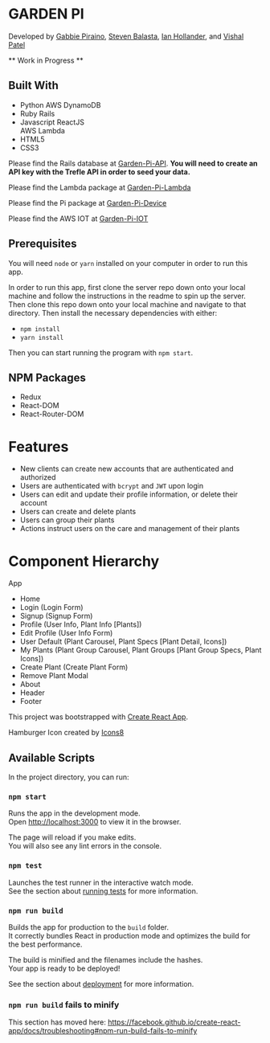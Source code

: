 # GARDEN PI
Developed by [Gabbie Piraino](https://github.com/pirainogi), [Steven Balasta](https://github.com/sbal13), [Ian Hollander](https://github.com/ihollander), and [Vishal Patel](https://github.com/vishalpatel2890)

** Work in Progress **

## Built With
* Python
   AWS DynamoDB  
* Ruby
   Rails  
* Javascript
   ReactJS  
   AWS Lambda  
* HTML5
* CSS3






Please find the Rails database at [Garden-Pi-API](https://github.com/garden-pi/garden-pi-api). **You will need to create an API key with the Trefle API in order to seed your data.**

Please find the Lambda package at [Garden-Pi-Lambda](https://github.com/garden-pi/garden-pi-lambda)

Please find the Pi package at [Garden-Pi-Device](https://github.com/garden-pi/garden-pi-device)

Please find the AWS IOT at [Garden-Pi-IOT](https://github.com/garden-pi/garden-pi-aws-iot)

## Prerequisites

You will need `node` or `yarn` installed on your computer in order to run this app.

In order to run this app, first clone the server repo down onto your local machine and follow the instructions in the readme to spin up the server. Then clone this repo down onto your local machine and navigate to that directory. Then install the necessary dependencies with either:

- `npm install`
- `yarn install`

Then you can start running the program with `npm start`.

## NPM Packages
- Redux
- React-DOM
- React-Router-DOM

# Features
- New clients can create new accounts that are authenticated and authorized
- Users are authenticated with `bcrypt` and `JWT` upon login  
- Users can edit and update their profile information, or delete their account
- Users can create and delete plants
- Users can group their plants
- Actions instruct users on the care and management of their plants

# Component Hierarchy

App
- Home
- Login (Login Form)
- Signup (Signup Form)
- Profile (User Info, Plant Info [Plants])
- Edit Profile (User Info Form)
- User Default (Plant Carousel, Plant Specs [Plant Detail, Icons])
- My Plants (Plant Group Carousel, Plant Groups [Plant Group Specs, Plant Icons])
- Create Plant (Create Plant Form)
- Remove Plant Modal
- About
- Header
- Footer


This project was bootstrapped with [Create React App](https://github.com/facebook/create-react-app).

Hamburger Icon created by [Icons8](https://icons8.com/icon/12371/menu")

## Available Scripts

In the project directory, you can run:

### `npm start`

Runs the app in the development mode.<br>
Open [http://localhost:3000](http://localhost:3000) to view it in the browser.

The page will reload if you make edits.<br>
You will also see any lint errors in the console.

### `npm test`

Launches the test runner in the interactive watch mode.<br>
See the section about [running tests](https://facebook.github.io/create-react-app/docs/running-tests) for more information.

### `npm run build`

Builds the app for production to the `build` folder.<br>
It correctly bundles React in production mode and optimizes the build for the best performance.

The build is minified and the filenames include the hashes.<br>
Your app is ready to be deployed!

See the section about [deployment](https://facebook.github.io/create-react-app/docs/deployment) for more information.

### `npm run build` fails to minify

This section has moved here: https://facebook.github.io/create-react-app/docs/troubleshooting#npm-run-build-fails-to-minify
